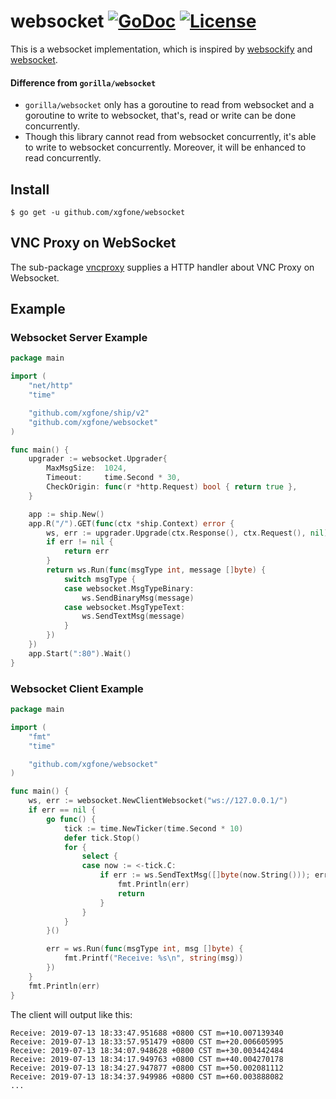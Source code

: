 # websocket [![GoDoc](https://godoc.org/github.com/xgfone/websocket?status.svg)](http://godoc.org/github.com/xgfone/ship) [![License](https://img.shields.io/badge/License-Apache%202.0-blue.svg?style=flat-square)](https://raw.githubusercontent.com/xgfone/websocket/master/LICENSE)

This is a websocket implementation, which is inspired by [websockify](https://github.com/novnc/websockify) and [websocket](https://github.com/gorilla/websocket).

#### Difference from `gorilla/websocket`
- `gorilla/websocket` only has a goroutine to read from websocket and a goroutine to write to websocket, that's, read or write can be done concurrently.
- Though this library cannot read from websocket concurrently, it's able to write to websocket concurrently. Moreover, it will be enhanced to read concurrently.

## Install

```shell
$ go get -u github.com/xgfone/websocket
```

## VNC Proxy on WebSocket

The sub-package [vncproxy](https://github.com/xgfone/websocket/tree/master/vncproxy) supplies a HTTP handler about VNC Proxy on Websocket.

## Example

### Websocket Server Example
```go
package main

import (
	"net/http"
	"time"

	"github.com/xgfone/ship/v2"
	"github.com/xgfone/websocket"
)

func main() {
	upgrader := websocket.Upgrader{
		MaxMsgSize:  1024,
		Timeout:     time.Second * 30,
		CheckOrigin: func(r *http.Request) bool { return true },
	}

	app := ship.New()
	app.R("/").GET(func(ctx *ship.Context) error {
		ws, err := upgrader.Upgrade(ctx.Response(), ctx.Request(), nil)
		if err != nil {
			return err
		}
		return ws.Run(func(msgType int, message []byte) {
			switch msgType {
			case websocket.MsgTypeBinary:
				ws.SendBinaryMsg(message)
			case websocket.MsgTypeText:
				ws.SendTextMsg(message)
			}
		})
	})
	app.Start(":80").Wait()
}
```

### Websocket Client Example
```go
package main

import (
	"fmt"
	"time"

	"github.com/xgfone/websocket"
)

func main() {
	ws, err := websocket.NewClientWebsocket("ws://127.0.0.1/")
	if err == nil {
		go func() {
			tick := time.NewTicker(time.Second * 10)
			defer tick.Stop()
			for {
				select {
				case now := <-tick.C:
					if err := ws.SendTextMsg([]byte(now.String())); err != nil {
						fmt.Println(err)
						return
					}
				}
			}
		}()

		err = ws.Run(func(msgType int, msg []byte) {
			fmt.Printf("Receive: %s\n", string(msg))
		})
	}
	fmt.Println(err)
}
```

The client will output like this:
```
Receive: 2019-07-13 18:33:47.951688 +0800 CST m=+10.007139340
Receive: 2019-07-13 18:33:57.951479 +0800 CST m=+20.006605995
Receive: 2019-07-13 18:34:07.948628 +0800 CST m=+30.003442484
Receive: 2019-07-13 18:34:17.949763 +0800 CST m=+40.004270178
Receive: 2019-07-13 18:34:27.947877 +0800 CST m=+50.002081112
Receive: 2019-07-13 18:34:37.949986 +0800 CST m=+60.003888082
...
```
